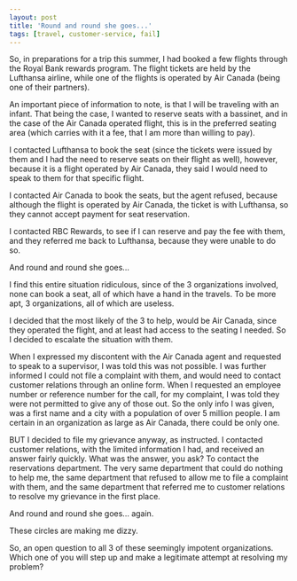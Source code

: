 ```yaml
---
layout: post
title: 'Round and round she goes...'
tags: [travel, customer-service, fail]
---
```


So, in preparations for a trip this summer, I had booked a few flights through the Royal Bank rewards program. The flight tickets are held by the Lufthansa airline, while one of the flights is operated by Air Canada (being one of their partners).

An important piece of information to note, is that I will be traveling with an infant. That being the case, I wanted to reserve seats with a bassinet, and in the case of the Air Canada operated flight, this is in the preferred seating area (which carries with it a fee, that I am more than willing to pay). 

I contacted Lufthansa to book the seat (since the tickets were issued by them and I had the need to reserve seats on their flight as well), however, because it is a flight operated by Air Canada, they said I would need to speak to them for that specific flight. 

I contacted Air Canada to book the seats, but the agent refused, because although the flight is operated by Air Canada, the ticket is with Lufthansa, so they cannot accept payment for seat reservation.

I contacted RBC Rewards, to see if I can reserve and pay the fee with them, and they referred me back to Lufthansa, because they were unable to do so.

And round and round she goes...

I find this entire situation ridiculous, since of the 3 organizations involved, none can book a seat, all of which have a hand in the travels. To be more apt, 3 organizations, all of which are useless.

I decided that the most likely of the 3 to help, would be Air Canada, since they operated the flight, and at least had access to the seating I needed. So I decided to escalate the situation with them.

When I expressed my discontent with the Air Canada agent and requested to speak to a supervisor, I was told this was not possible. I was further informed I could not file a complaint with them, and would need to contact customer relations through an online form. When I requested an employee number or reference number for the call, for my complaint, I was told they were not permitted to give any of those out. So the only info I was given, was a first name and a city with a population of over 5 million people. I am certain in an organization as large as Air Canada, there could be only one.

BUT I decided to file my grievance anyway, as instructed. I contacted customer relations, with the limited information I had, and received an answer fairly quickly. What was the answer, you ask? To contact the reservations department. The very same department that could do nothing to help me, the same department that refused to allow me to file a complaint with them, and the same department that referred me to customer relations to resolve my grievance in the first place. 

And round and round she goes... again.

These circles are making me dizzy.

So, an open question to all 3 of these seemingly impotent organizations. Which one of you will step up and make a legitimate attempt at resolving my problem?
